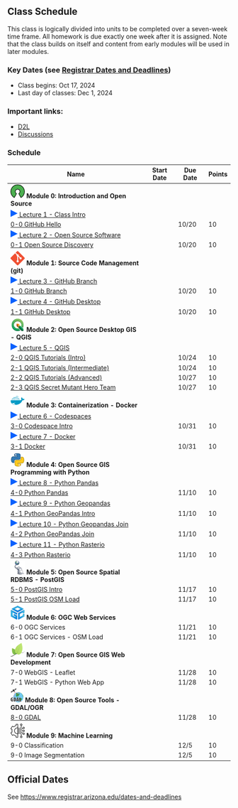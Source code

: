 
## Class Schedule

This class is logically divided into units to be completed over a seven-week time frame. All homework is due exactly one week after it is assigned. Note that the class builds on itself and content from early modules will be used in later modules.

### Key Dates (see [Registrar Dates and Deadlines](https://registrar.arizona.edu/dates-and-deadlines))
- Class begins: Oct 17, 2024
- Last day of classes:  Dec 1, 2024

### Important links:
- [D2L](https://d2l.arizona.edu/d2l/home/1526090)
- [Discussions](https://github.com/ua-gist604b-f24/syllabus/discussions)

### Schedule

|  **Name** | **Start Date** | **Due Date** | **Points** |
| --- | --- | --- | ---  |
|  **![open source](./media/open-source-32.png) Module 0: Introduction and Open Source** |  |  |  |
| [![zoom icon](media/play-icon.png) Lecture 1 - Class Intro](https://arizona.hosted.panopto.com/Panopto/Pages/Viewer.aspx?id=cb965e7c-2ccd-4ac6-9ea3-b2090144ebfd) | | | |
|  [0-0 GitHub Hello](https://classroom.github.com/a/IYSMI7Bz) | | 10/20 | 10 |
| [![zoom icon](media/play-icon.png) Lecture 2 - Open Source Software](https://arizona.hosted.panopto.com/Panopto/Pages/Viewer.aspx?id=4bc28b8c-548c-4ade-bfa1-b209013c23bd) | | | |
|  [0-1 Open Source Discovery](https://classroom.github.com/a/WREshqlr) | | 10/20 | 10 |
|  **![git](./media/git-32.png) Module 1: Source Code Management (git)** |  |  |  |
| [![zoom icon](media/play-icon.png) Lecture 3 - GitHub Branch](https://arizona.hosted.panopto.com/Panopto/Pages/Viewer.aspx?id=4d8f0640-1139-4570-b06c-b209016246e5) | | | |
|  [1-0 GitHub Branch](https://classroom.github.com/a/HC9jrGMc) | | 10/20 | 10 |
| [![zoom icon](media/play-icon.png) Lecture 4 - GitHub Desktop](https://arizona.hosted.panopto.com/Panopto/Pages/Viewer.aspx?id=e5e360e3-449f-4038-ac73-b20901576039) | | | |
|  [1-1 GitHub Desktop](https://classroom.github.com/a/SasmvBcB) | | 10/20 | 10 |
|  **![qgis](./media/qgis-32.png) Module 2: Open Source Desktop GIS - QGIS** |  |  |  | 
| [![zoom icon](media/play-icon.png) Lecture 5 - QGIS](https://arizona.hosted.panopto.com/Panopto/Pages/Viewer.aspx?id=6c642c9f-07aa-4928-b0a3-b209017c04bf) | | | |
|  [2-0 QGIS Tutorials (Intro)](https://classroom.github.com/a/MP_txIYc) |  | 10/24 | 10 |
|  [2-1 QGIS Tutorials (Intermediate)](https://classroom.github.com/a/TC0f571J) |  | 10/24 | 10 |
|  [2-2 QGIS Tutorials (Advanced)](https://classroom.github.com/a/4rT6omjS) |  | 10/27 | 10 |
|  [2-3 QGIS Secret Mutant Hero Team](https://classroom.github.com/a/wEBxVbR5) |  | 10/27 | 10 |
|  **![docker](./media/docker-32.png) Module 3: Containerization - Docker** |  |  |  |
| [![zoom icon](media/play-icon.png) Lecture 6 - Codespaces](https://arizona.hosted.panopto.com/Panopto/Pages/Viewer.aspx?id=44affad6-ab4c-4a47-a487-b20f016349ef) | | | |
|  [3-0 Codespace Intro](https://classroom.github.com/a/uHJUQeUo) | | 10/31 | 10 |
| [![zoom icon](media/play-icon.png) Lecture 7 - Docker](https://arizona.hosted.panopto.com/Panopto/Pages/Viewer.aspx?id=0db6aeb6-f8fb-480a-abea-b217001dbb0c) | | | |
|  [3-1 Docker](https://classroom.github.com/a/plfQTHoW) | | 10/31 | 10 |
|  **![python](./media/python-32.png) Module 4: Open Source GIS Programming with Python** |  |  |  |
| [![zoom icon](media/play-icon.png) Lecture 8 - Python Pandas](https://arizona.hosted.panopto.com/Panopto/Pages/Viewer.aspx?id=17cd8057-b202-4307-9615-b21d015ec8a2) | | | |
|  [4-0 Python Pandas](https://classroom.github.com/a/xfbK3tUx) |  | 11/10 | 10 |
| [![zoom icon](media/play-icon.png) Lecture 9 - Python Geopandas](https://arizona.hosted.panopto.com/Panopto/Pages/Viewer.aspx?id=8d358d4f-34fe-408a-ab50-b21d0175184c) | | | |
|  [4-1 Python GeoPandas Intro](https://classroom.github.com/a/H9hIc5v6) |  | 11/10 | 10 |
| [![zoom icon](media/play-icon.png) Lecture 10 - Python Geopandas Join](https://arizona.hosted.panopto.com/Panopto/Pages/Viewer.aspx?id=bf8ac25f-a0ba-4eb0-aac0-b21d018b1fa4) | | | |
|  [4-2 Python GeoPandas Join](https://classroom.github.com/a/IHkY0iqR) |  | 11/10 | 10 |
| [![zoom icon](media/play-icon.png) Lecture 11 - Python Rasterio](https://arizona.hosted.panopto.com/Panopto/Pages/Viewer.aspx?id=2b99340d-c4b8-4698-b240-b21e002278d4) | | | |
|  [4-3 Python Rasterio](https://classroom.github.com/a/aAqrvCD1)|  | 11/10 | 10 |
|  **![postgis](./media/postgis-32.png) Module 5: Open Source Spatial RDBMS - PostGIS** |  |  |  |
|  [5-0 PostGIS Intro](https://classroom.github.com/a/gP1qQjHl) |  | 11/17 | 10 |
|  [5-1 PostGIS OSM Load](https://classroom.github.com/a/2q-2IOdK) | | 11/17 | 10 |
|  **![postgis](./media/ogc-32.png) Module 6: OGC Web Services** |  |  |  |
|  6-0 OGC Services |  | 11/21 | 10 |
|  6-1 OGC Services - OSM Load | | 11/21 | 10 |
|  **![leaflet](./media/leaflet-32.png) Module 7: Open Source GIS Web Development** |  |  |  |
|  7-0 WebGIS - Leaflet |  | 11/28 | 10 |
|  7-1 WebGIS - Python Web App | | 11/28 | 10 |
|  **![leaflet](./media/gdal-32.png) Module 8: Open Source Tools - GDAL/OGR** |  |  |  |
|  [8-0 GDAL](https://classroom.github.com/a/6NLC_B6B) |  | 11/28 | 10 |
|  **![leaflet](./media/ml-32.png) Module 9: Machine Learning** |  |  |  |
|  9-0 Classification |  | 12/5 | 10 |
|  9-0 Image Segmentation |  | 12/5 | 10 |

## Official Dates
See https://www.registrar.arizona.edu/dates-and-deadlines

